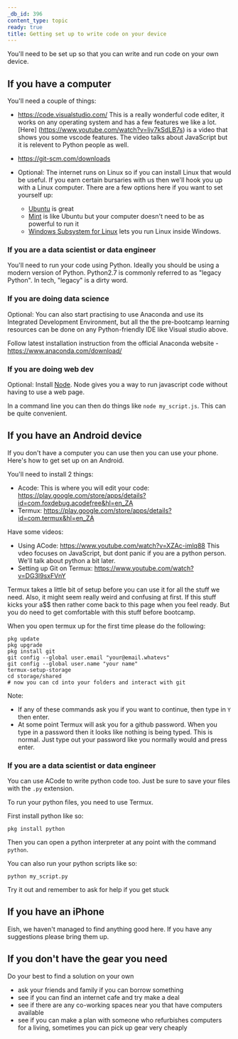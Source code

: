 ```yaml
---
_db_id: 396
content_type: topic
ready: true
title: Getting set up to write code on your device
---
```


You'll need to be set up so that you can write and run code on your own device.

## If you have a computer

You'll need a couple of things:

- https://code.visualstudio.com/ This is a really wonderful code editer, it works on any operating system and has a few features we like a lot. [Here] (https://www.youtube.com/watch?v=liy7kSdLB7s) is a video that shows you some vscode features. The video talks about JavaScript but it is relevent to Python people as well.
- https://git-scm.com/downloads

- Optional: The internet runs on Linux so if you can install Linux that would be useful. If you earn certain bursaries with us then we'll hook you up with a Linux computer. There are a few options here if you want to set yourself up:
  - [Ubuntu](https://ubuntu.com/) is great
  - [Mint](https://linuxmint.com/) is like Ubuntu but your computer doesn't need to be as powerful to run it
  - [Windows Subsystem for Linux](https://docs.microsoft.com/en-us/windows/wsl/install-win10) lets you run Linux inside Windows.

### If you are a data scientist or data engineer

You'll need to run your code using Python. Ideally you should be using a modern version of Python. Python2.7 is commonly referred to as "legacy Python". In tech, "legacy" is a dirty word.

### If you are doing data science

Optional: You can also start practising to use Anaconda and use its Integrated Development Environment, but all the the pre-bootcamp learning resources can be done on any Python-friendly IDE like Visual studio above.

Follow latest installation instruction from the official Anaconda website - https://www.anaconda.com/download/

### If you are doing web dev

Optional: Install [Node](https://nodejs.org/en/download/). Node gives you a way to run javascript code without having to use a web page.

In a command line you can then do things like `node my_script.js`. This can be quite convenient.

## If you have an Android device

If you don't have a computer you can use then you can use your phone. Here's how to get set up on an Android.

You'll need to install 2 things:

- Acode: This is where you will edit your code: https://play.google.com/store/apps/details?id=com.foxdebug.acodefree&hl=en_ZA
- Termux: https://play.google.com/store/apps/details?id=com.termux&hl=en_ZA

Have some videos:

- Using ACode: https://www.youtube.com/watch?v=XZAc-imlq88 This vdeo focuses on JavaScript, but dont panic if you are a python person. We'll talk about python a bit later.
- Setting up Git on Termux: https://www.youtube.com/watch?v=DG3l9sxFVnY

Termux takes a little bit of setup before you can use it for all the stuff we need. Also, it might seem really weird and confusing at first. If this stuff kicks your a\$\$ then rather come back to this page when you feel ready. But you do need to get comfortable with this stuff before bootcamp.

When you open termux up for the first time please do the following:

```
pkg update
pkg upgrade
pkg install git
git config --global user.email "your@email.whatevs"
git config --global user.name "your name"
termux-setup-storage
cd storage/shared
# now you can cd into your folders and interact with git
```

Note:

- If any of these commands ask you if you want to continue, then type in `Y` then enter.
- At some point Termux will ask you for a github password. When you type in a password then it looks like nothing is being typed. This is normal. Just type out your password like you normally would and press enter.

### If you are a data scientist or data engineer

You can use ACode to write python code too. Just be sure to save your files with the `.py` extension.

To run your python files, you need to use Termux.

First install python like so:

```
pkg install python
```

Then you can open a python interpreter at any point with the command `python`.

You can also run your python scripts like so:

```
python my_script.py
```

Try it out and remember to ask for help if you get stuck

## If you have an iPhone

Eish, we haven't managed to find anything good here. If you have any suggestions please bring them up.

## If you don't have the gear you need

Do your best to find a solution on your own

- ask your friends and family if you can borrow something
- see if you can find an internet cafe and try make a deal
- see if there are any co-working spaces near you that have computers available
- see if you can make a plan with someone who refurbishes computers for a living, sometimes you can pick up gear very cheaply
